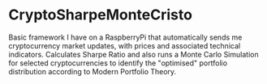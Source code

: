 # CryptoSharpeMonteCristo
Basic framework I have on a RaspberryPi that automatically sends me cryptocurrency market updates, with prices and associated technical indicators. Calculates Sharpe Ratio and also runs a Monte Carlo Simulation for selected cryptocurrencies to identify the "optimised" portfolio distribution according to Modern Portfolio Theory.
